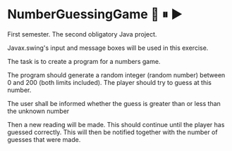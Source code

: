 # NumberGuessingGame 🔢 ⏸ ▶️

First semester. The second obligatory Java project.

Javax.swing's input and message boxes will be used in this exercise.

The task is to create a program for a numbers game.

The program should generate a random integer (random number) between 0 and 200 (both limits included). The player should try to guess at this number.

The user shall be informed whether the guess is greater than or less than the unknown number

Then a new reading  will be made. This should continue until the player has guessed correctly. 
This will then be notified together with the number of guesses that were made. 
